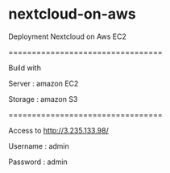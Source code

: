 # nextcloud-on-aws
Deployment Nextcloud on Aws EC2

=================================

Build with

Server : amazon EC2

Storage : amazon S3

=================================

Access to http://3.235.133.98/

Username : admin

Password : admin
